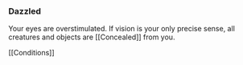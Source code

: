 ### Dazzled

Your eyes are overstimulated. If vision is your only precise sense, all creatures and objects are [[Concealed]] from you.

[[Conditions]]